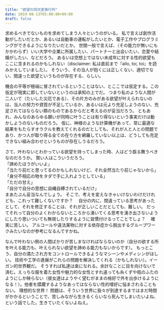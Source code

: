 ```yaml
---
title: "欲望の同次変換行列"
date: 2019-08-13T05:00:00+09:00
draft: false
---
```


求めるべきでないものを求めてしまう人々というのがいる。
私で言えば創作活動がしたいだとか、あるいは自動車の運転がしたいとか、電子工作やプログラミングができるようになりたいだとか。
世間一般で言えば、（その能力が無いにもかかわらず）いい大学や企業に所属したい、パートナーと出会いたい、恋愛や結婚がしたい、などだろう。
あるいは空想上ではない未成年に対する性的欲望もここに含まれるのかもしれない（disclaimer: 私は直前まで『allo, toi, toi』を読みかえしていました）。
そういう、その当人が抱くには正しくない、適切でない、間違った欲望というものが存在する、らしい。

機会の平等が極端に冒されているということはない、とここでは仮定する。この仮定が現実に即していないというのは承知の上でだ。
つまり私のような人間が二人いて（たいした災厄である）、その片方のみがある欲望が叶えられないのは、当人の努力や資質が不足しているか、あるいは元より充足しようのない、充足されてはならない類のものであるからだと考えるのが妥当だろう。
ともあれ、みんなのあらゆる願いが同時に叶うことは有り得ないという事実だけは動かしようのないものだろう。
仮に、神様のような計算機があって、常に最適な結果をもたらすオラクルを教えてくれるのだとしても、それが人と人との問題であり、かつ人が取り得る全ての在り方を網羅していない以上は、どうしても充足できない組み合わせというものが存在しうるだろう。

さて、叶わないとわかっている欲望を持ってしまった時、人はどう振る舞うべきなのだろうか。
賢い人はこういうだろう。  
「諦めたほうがいいよ」  
「当たり前だと思ってるのかもしれないけど、それ全然当たり前じゃないから」  
「身分不相応の物をタダで手に入れようとしている」  
「ただの甘え」  
「自分で自分の思想に自縄自縛されているだけ」  
まあたぶん妥当なんでしょう。
そこで、考えを変えなきゃいけないわけだけれども、これって難しくないですか？　
自分の内に、間違っている思考があったとして、それを修正することは、それが正しいことだとしても、難しい。
だってそれって自分のよくわからないところから湧いてくる思考を湧き出さないようにしたり思いついても無視したりするように習慣付けるってことでしょ？　
確実に苦しい。
アルコールや違法薬物に対する依存症から脱出するグループワークみたいなのが参考になるんですかね。

なんで叶わない側の人間ばかりが苦しまなければならないのか（自分の欲する所を叶える能力も、叶えられない欲望を諦める能力もないからです）。
もっとこう、自分の満たされ方をコントロールできるようなマシーンやメディシンがほしい。
技術や工学の進展がこれらの問題を解決してくれる（かもしれない）。イーガン的世界観だ。
そうすれば私達は楽になれる。余計なことに目を向けないで済む。えっちな服を着た女性や魅力的な女性とすれ違っても糸くずや瓶のふたのようにしか映らない（彼女達はようやく望むがままの格好で外を出歩けるようになる！）。他者を蹂躙するようなあってはならない性的嗜好に悩まされることもない。
理想的な世界！
問題は、そういう世界に我々が到達するまではまだ時間がかかるということで、苦しみながら生きるくらいなら死んでしまいたいよね、という話でした。生きていたくないよねえ。